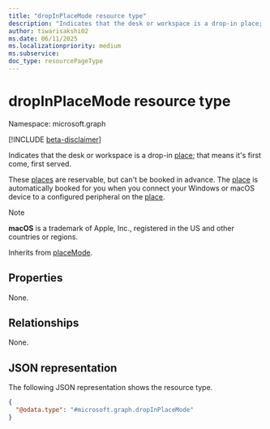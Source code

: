 ```yaml
---
title: "dropInPlaceMode resource type"
description: "Indicates that the desk or workspace is a drop-in place; that means it is first come, first served."
author: tiwarisakshi02
ms.date: 06/11/2025
ms.localizationpriority: medium
ms.subservice: 
doc_type: resourcePageType
---
```


# dropInPlaceMode resource type

Namespace: microsoft.graph

[!INCLUDE [beta-disclaimer](../../includes/beta-disclaimer.md)]

Indicates that the desk or workspace is a drop-in [place](../resources/place.md); that means it's first come, first served.

These [places](../resources/place.md) are reservable, but can't be booked in advance. The [place](../resources/place.md) is automatically booked for you when you connect your Windows or macOS device to a configured peripheral on the [place](../resources/place.md).

> [!NOTE]
> **macOS** is a trademark of Apple, Inc., registered in the US and other countries or regions.

Inherits from [placeMode](../resources/placemode.md).

## Properties

None.

## Relationships

None.

## JSON representation
The following JSON representation shows the resource type.
<!-- {
  "blockType": "resource",
  "@odata.type": "microsoft.graph.dropInPlaceMode"
}
-->
``` json
{
  "@odata.type": "#microsoft.graph.dropInPlaceMode"
}
```


